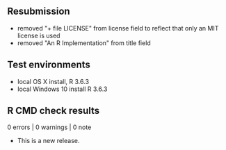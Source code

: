 ## Resubmission

* removed "+ file LICENSE" from license field to reflect that only an MIT license is used
* removed "An R Implementation" from title field

## Test environments
* local OS X install, R 3.6.3
* local Windows 10 install R 3.6.3

## R CMD check results

0 errors | 0 warnings | 0 note

* This is a new release.
